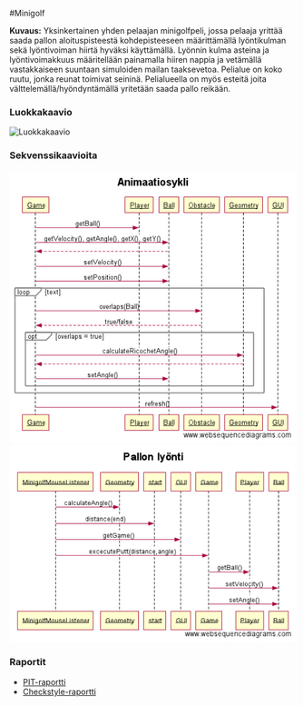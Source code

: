 #Minigolf

**Kuvaus:** Yksinkertainen yhden pelaajan minigolfpeli, jossa pelaaja yrittää saada pallon aloituspisteestä kohdepisteeseen määrittämällä lyöntikulman sekä lyöntivoiman hiirtä hyväksi käyttämällä. Lyönnin kulma asteina ja lyöntivoimakkuus määritellään painamalla hiiren nappia ja vetämällä vastakkaiseen suuntaan simuloiden mailan taaksevetoa. Pelialue on koko ruutu, jonka reunat toimivat seininä. Pelialueella on myös esteitä joita välttelemällä/hyöndyntämällä yritetään saada pallo reikään.

### Luokkakaavio

![Luokkakaavio](luokkakaavio.png)

### Sekvenssikaavioita

![Animaatiosykli](animaatiosykli.png)
![Pallon lyönti](pallon_lyonti.png)

### Raportit

* [PIT-raportti](https://htmlpreview.github.io/?https://github.com/yussiv/Minigolf/blob/master/dokumentaatio/pit-raportti/index.html)
* [Checkstyle-raportti](https://htmlpreview.github.io/?https://github.com/yussiv/Minigolf/blob/master/dokumentaatio/checkstyle-raportti/checkstyle.html)

